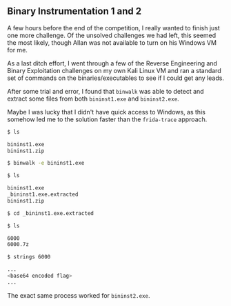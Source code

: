 ## Binary Instrumentation 1 and 2

A few hours before the end of the competition, I really wanted to finish just one more challenge. Of the unsolved challenges we had left, this seemed the most likely, though Allan was not available to turn on his Windows VM for me.

As a last ditch effort, I went through a few of the Reverse Engineering and Binary Exploitation challenges on my own Kali Linux VM and ran a standard set of commands on the binaries/executables to see if I could get any leads.

After some trial and error, I found that `binwalk` was able to detect and extract some files from both `bininst1.exe` and `bininst2.exe`. 

Maybe I was lucky that I didn't have quick access to Windows, as this somehow led me to the solution faster than the `frida-trace` approach.

```bash
$ ls

bininst1.exe
bininst1.zip

$ binwalk -e bininst1.exe

$ ls 

bininst1.exe
_bininst1.exe.extracted
bininst1.zip

$ cd _bininst1.exe.extracted

$ ls

6000 
6000.7z

$ strings 6000

...
<base64 encoded flag>
...
```

The exact same process worked for `bininst2.exe`.